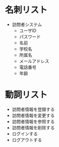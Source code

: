 # 名刺リスト
- 訪問者システム
  - ユーザID
  - パスワード
  - 名前
  - 学校名
  - 所属名
  - メールアドレス
  - 電話番号
  - 年齢

# 動詞リスト
- 訪問者情報を登録する
- 訪問者情報を変更する
- 訪問者情報を参照する
- 訪問者情報を削除する
- ログインする
- ログアウトする